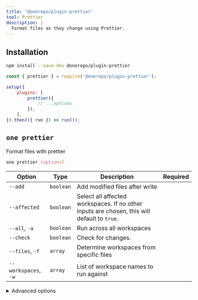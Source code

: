 ```yaml
---
title: '@onerepo/plugin-prettier'
tool: Prettier
description: |
  Format files as they change using Prettier.
---
```


## Installation

```sh
npm install --save-dev @onerepo/plugin-prettier
```

```js {1,5-7}
const { prettier } = require('@onerepo/plugin-prettier');

setup({
	plugins: [
		prettier({
			// ...options
		}),
	],
}).then(({ run }) => run());
```

<!-- start-onerepo-sentinel -->

## `one prettier`

Format files with prettier

```sh
one prettier [options]
```

| Option               | Type      | Description                                                                                 | Required |
| -------------------- | --------- | ------------------------------------------------------------------------------------------- | -------- |
| `--add`              | `boolean` | Add modified files after write                                                              |          |
| `--affected`         | `boolean` | Select all affected workspaces. If no other inputs are chosen, this will default to `true`. |          |
| `--all`, `-a`        | `boolean` | Run across all workspaces                                                                   |          |
| `--check`            | `boolean` | Check for changes.                                                                          |          |
| `--files`, `-f`      | `array`   | Determine workspaces from specific files                                                    |          |
| `--workspaces`, `-w` | `array`   | List of workspace names to run against                                                      |          |

<details>

<summary>Advanced options</summary>

| Option          | Type     | Description                                               | Required |
| --------------- | -------- | --------------------------------------------------------- | -------- |
| `--from-ref`    | `string` | Git ref to start looking for affected files or workspaces |          |
| `--through-ref` | `string` | Git ref to start looking for affected files or workspaces |          |

</details>

<!-- end-onerepo-sentinel -->
